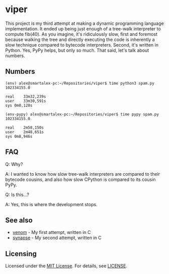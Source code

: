 # viper

This project is my third attempt at making a dynamic programming language implementation. It ended up being just enough of a tree-walk interpreter to compute fib(40). As you imagine, it's ridiculously slow, first and foremost because walking the tree and directly executing the code is inherently a slow technique compared to bytecode interpreters. Second, it's written in Python. Yes, PyPy helps, but only so much. That said, let's talk about numbers.

## Numbers

```
(env) alex@smartalex-pc:~/Repositories/viper$ time python3 spam.py
102334155.0

real	33m32,239s
user	33m30,591s
sys	0m0,128s
```

```
(env-pypy) alex@smartalex-pc:~/Repositories/viper$ time pypy spam.py
102334155.0

real	2m58,150s
user	2m48,651s
sys	0m8,946s
```

## FAQ

Q: Why?

A: I wanted to know how slow tree-walk interpreters are compared to their bytecode cousins, and also how slow CPython is compared to its cousin PyPy.

Q: Is this...?

A: Yes, this is where the development stops.

## See also

- [venom](https://github.com/xqb64/venom) - My first attempt, written in C
- [synapse](https://github.com/xqb64/synapse) - My second attempt, written in C

## Licensing

Licensed under the [MIT License](https://opensource.org/licenses/MIT). For details, see [LICENSE](https://github.com/xqb64/viper/blob/master/LICENSE).
